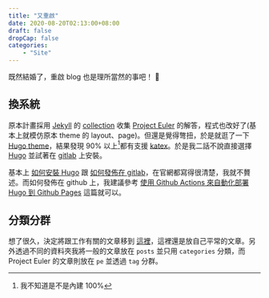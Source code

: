 ```yaml
---
title: "又重啟"
date: 2020-08-20T02:13:00+08:00
draft: false
dropCap: false
categories:
    - "Site"
---
```


既然結婚了，重啟 blog 也是理所當然的事吧！ 💏

<!--more-->

## 換系統

原本計畫採用 [Jekyll](https://jekyllrb.com/) 的 [collection](https://jekyllrb.com/docs/step-by-step/09-collections/) 收集 [Project Euler](http://projecteuler.net/) 的解答，程式也改好了(基本上就模仿原本 theme 的 layout、page)。但還是覺得彆扭，於是就逛了一下 [Hugo theme](https://themes.gohugo.io/)，結果發現 90% 以上[^1]都有支援 [katex](https://katex.org/)。於是我二話不說直接選擇 [Hugo](https://gohugo.io/) 並試著在 [gitlab](https://about.gitlab.com/) 上安裝。


基本上 [如何安裝 Hugo](https://gohugo.io/getting-started/installing/) 跟 [如何發佈在 gitlab](https://gohugo.io/hosting-and-deployment/hosting-on-gitlab/)，在官網都寫得很清楚，我就不贅述。而如何發佈在 github 上，我建議參考 [使用 Github Actions 來自動化部署 Hugo 到 Github Pages](https://blog.puckwang.com/post/2020/use-github-actions-deploy-hugo/) 這篇就可以。

## 分類分群

想了很久，決定將跟工作有關的文章移到 [這裡](https://hsinjungwu.gitlab.io)，這裡還是放自己平常的文章。另外透過不同的資料夾我將一般的文章放在 `posts` 並只用 `categories` 分類，而 Project Euler 的文章則放在 `pe` 並透過 `tag` 分群。

[^1]: 我不知道是不是內建 100%